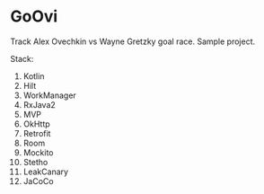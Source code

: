 # GoOvi
Track Alex Ovechkin vs Wayne Gretzky goal race. Sample project.

Stack:
1. Kotlin
2. Hilt
3. WorkManager
4. RxJava2
5. MVP
6. OkHttp
7. Retrofit
8. Room
9. Mockito
10. Stetho
11. LeakCanary
12. JaCoCo
